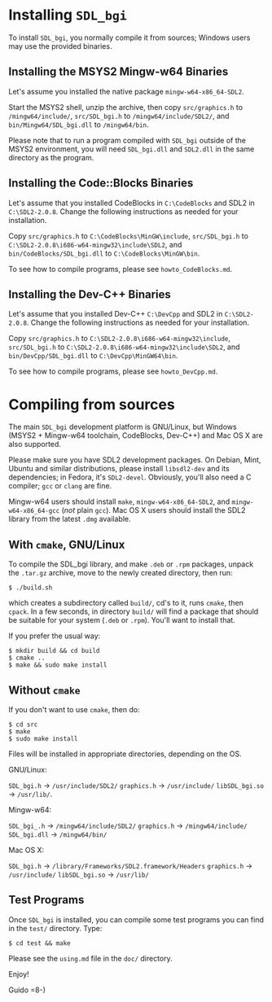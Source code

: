 # Installing `SDL_bgi`

To install `SDL_bgi`, you normally compile it from sources; Windows
users may use the provided binaries.


## Installing the MSYS2 Mingw-w64 Binaries

Let's assume you installed the native package `mingw-w64-x86_64-SDL2`.

Start the MSYS2 shell, unzip the archive, then copy 
`src/graphics.h` to `/mingw64/include/`, `src/SDL_bgi.h`
to `/mingw64/include/SDL2/`, and `bin/Mingw64/SDL_bgi.dll`
to `/mingw64/bin`.

Please note that to run a program compiled with `SDL_bgi` outside
of the MSYS2 environment, you will need `SDL_bgi.dll` and `SDL2.dll`
in the same directory as the program.


## Installing the Code::Blocks Binaries

Let's assume that you installed CodeBlocks in `C:\CodeBlocks` and SDL2
in `C:\SDL2-2.0.8`. Change the following instructions as needed for
your installation.

Copy `src/graphics.h` to `C:\CodeBlocks\MinGW\include`,
`src/SDL_bgi.h` to `C:\SDL2-2.0.8\i686-w64-mingw32\include\SDL2`,
and `bin/CodeBlocks/SDL_bgi.dll` to `C:\CodeBlocks\MinGW\bin`.

To see how to compile programs, please see `howto_CodeBlocks.md`.


## Installing the Dev-C++ Binaries

Let's assume that you installed Dev-C++ `C:\DevCpp` and SDL2
in `C:\SDL2-2.0.8`. Change the following instructions as needed for
your installation.

Copy `src/graphics.h` to `C:\SDL2-2.0.8\i686-w64-mingw32\include`,
`src/SDL_bgi.h` to `C:\SDL2-2.0.8\i686-w64-mingw32\include\SDL2`,
and `bin/DevCpp/SDL_bgi.dll` to `C:\DevCpp\MinGW64\bin`.

To see how to compile programs, please see `howto_DevCpp.md`.


# Compiling from sources

The main `SDL_bgi` development platform is GNU/Linux, but Windows
(MSYS2 + Mingw-w64 toolchain, CodeBlocks, Dev-C++) and Mac OS X are
also supported.

Please make sure you have SDL2 development packages. On Debian, Mint,
Ubuntu and similar distributions, please install `libsdl2-dev` and its
dependencies; in Fedora, it's `SDL2-devel`. Obviously, you'll also
need a C compiler; `gcc` or `clang` are fine.

Mingw-w64 users should install `make`, `mingw-w64-x86_64-SDL2`, and
`mingw-w64-x86_64-gcc` (*not* plain `gcc`). Mac OS X users should
install the SDL2 library from the latest `.dmg` available.


## With `cmake`, GNU/Linux

To compile the SDL_bgi library, and make `.deb` or `.rpm` packages,
unpack the `.tar.gz` archive, move to the newly created directory, then
run:

    $ ./build.sh

which creates a subdirectory called `build/`, cd's to it, runs
`cmake`, then `cpack`. In a few seconds, in directory `build/` will
find a package that should be suitable for your system (`.deb` or
`.rpm`). You'll want to install that.

If you prefer the usual way:

    $ mkdir build && cd build
    $ cmake ..
    $ make && sudo make install 


## Without `cmake`

If you don't want to use `cmake`, then do:

    $ cd src
    $ make
    $ sudo make install

Files will be installed in appropriate directories, depending on the OS.

GNU/Linux:

`SDL_bgi.h`        -> `/usr/include/SDL2/`
`graphics.h`       -> `/usr/include/`
`libSDL_bgi.so`    -> `/usr/lib/`.

Mingw-w64:

`SDL_bgi_.h`       -> `/mingw64/include/SDL2/`
`graphics.h`       -> `/mingw64/include/`
`SDL_bgi.dll`      -> `/mingw64/bin/`

Mac OS X:

`SDL_bgi.h`        -> `/library/Frameworks/SDL2.framework/Headers`
`graphics.h`       -> `/usr/include/`
`libSDL_bgi.so`    -> `/usr/lib/`


## Test Programs

Once `SDL_bgi` is installed, you can compile some test programs you
can find in the `test/` directory. Type:

    $ cd test && make

Please see the `using.md` file in the `doc/` directory.

Enjoy!

Guido =8-)

